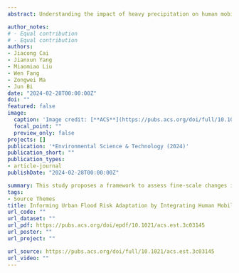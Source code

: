 ```yaml
---
abstract: Understanding the impact of heavy precipitation on human mobility is critical for finer-scale urban flood risk assessment and achieving sustainable development goals 11 to build resilient and safe cities. Using ∼2.6 million mobile phone signal data collected during the summer of 2018 in Jiangsu, China, this study proposes a novel framework to assess human mobility changes during rainfall events at a high spatial granularity (500 m grid cell). The fine-scale mobility map identifies spatial hotspots with abnormal clustering or reduced human activities. When aggregating to the prefecture-city level, results show that human mobility changes range between −3.6 and 8.9%, revealing varied intracity movement across cities. Piecewise structural equation modeling analysis further suggests that city size, transport system, and crowding level directly affect mobility responses, whereas economic conditions influence mobility through multiple indirect pathways. When overlaying a historical urban flood map, we find such human mobility changes help 23 cities reduce 2.6% flood risks covering 0.45 million people but increase a mean of 1.64% flood risks in 12 cities covering 0.21 million people. The findings help deepen our understanding of the mobility pattern of urban dwellers after heavy precipitation events and foster urban adaptation by supporting more efficient small-scale hazard management.

author_notes:
# - Equal contribution
# - Equal contribution
authors:
- Jiacong Cai
- Jianxun Yang
- Miaomiao Liu
- Wen Fang
- Zongwei Ma
- Jun Bi
date: "2024-02-28T00:00:00Z"
doi: ""
featured: false
image:
  caption: 'Image credit: [**ACS**](https://pubs.acs.org/doi/full/10.1021/acs.est.3c03145)'
  focal_point: ""
  preview_only: false
projects: []
publication: '*Environmental Science & Technology (2024)'
publication_short: ""
publication_types:
- article-journal
publishDate: "2024-02-28T00:00:00Z"

summary: This study proposes a framework to assess fine-scale changes in human mobility and urban flood risks during heavy rainfall events by integrating mobile phone big data.
tags:
- Source Themes
title: Informing Urban Flood Risk Adaptation by Integrating Human Mobility Big Data During Heavy
url_code: ""
url_dataset: ""
url_pdf: https://pubs.acs.org/doi/epdf/10.1021/acs.est.3c03145
url_poster: ""
url_project: ""

url_source: https://pubs.acs.org/doi/full/10.1021/acs.est.3c03145
url_video: ""
---
```



